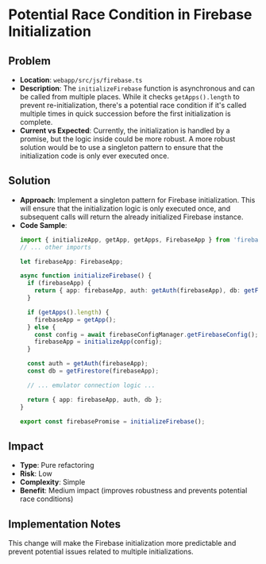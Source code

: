 # Potential Race Condition in Firebase Initialization

## Problem
- **Location**: `webapp/src/js/firebase.ts`
- **Description**: The `initializeFirebase` function is asynchronous and can be called from multiple places. While it checks `getApps().length` to prevent re-initialization, there's a potential race condition if it's called multiple times in quick succession before the first initialization is complete.
- **Current vs Expected**: Currently, the initialization is handled by a promise, but the logic inside could be more robust. A more robust solution would be to use a singleton pattern to ensure that the initialization code is only ever executed once.

## Solution
- **Approach**: Implement a singleton pattern for Firebase initialization. This will ensure that the initialization logic is only executed once, and subsequent calls will return the already initialized Firebase instance.
- **Code Sample**:
  ```typescript
  import { initializeApp, getApp, getApps, FirebaseApp } from 'firebase/app';
  // ... other imports

  let firebaseApp: FirebaseApp;

  async function initializeFirebase() {
    if (firebaseApp) {
      return { app: firebaseApp, auth: getAuth(firebaseApp), db: getFirestore(firebaseApp) };
    }

    if (getApps().length) {
      firebaseApp = getApp();
    } else {
      const config = await firebaseConfigManager.getFirebaseConfig();
      firebaseApp = initializeApp(config);
    }

    const auth = getAuth(firebaseApp);
    const db = getFirestore(firebaseApp);

    // ... emulator connection logic ...

    return { app: firebaseApp, auth, db };
  }

  export const firebasePromise = initializeFirebase();
  ```

## Impact
- **Type**: Pure refactoring
- **Risk**: Low
- **Complexity**: Simple
- **Benefit**: Medium impact (improves robustness and prevents potential race conditions)

## Implementation Notes
This change will make the Firebase initialization more predictable and prevent potential issues related to multiple initializations.